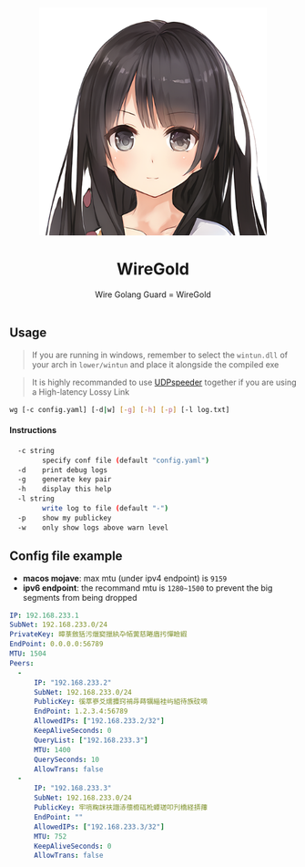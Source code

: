 <div align="center">
  <a href="https://crypko.ai/crypko/G39ZPfer7g6rz/">
      <img src=".github/Maria.png" width = "400" alt="WireGold-Maria">
  </a><br>
  <h1>WireGold</h1>
  Wire Golang Guard = WireGold<br><br>
</div>

## Usage
> If you are running in windows, remember to select the `wintun.dll` of your arch in `lower/wintun` and place it alongside the compiled exe

> It is highly recommanded to use [UDPspeeder](https://github.com/wangyu-/UDPspeeder) together if you are using a High-latency Lossy Link
```bash
wg [-c config.yaml] [-d|w] [-g] [-h] [-p] [-l log.txt]
```
#### Instructions
```bash
  -c string
        specify conf file (default "config.yaml")
  -d    print debug logs
  -g    generate key pair
  -h    display this help
  -l string
        write log to file (default "-")
  -p    show my publickey
  -w    only show logs above warn level
```

## Config file example

- **macos mojave**: max mtu (under ipv4 endpoint) is `9159`
- **ipv6 endpoint**: the recommand mtu is `1280~1500` to prevent the big segments from being dropped

```yaml
IP: 192.168.233.1
SubNet: 192.168.233.0/24
PrivateKey: 暲菉斂狧污爉窫擸紈卆帞蔩慈睠庮扝憚瞼縀
EndPoint: 0.0.0.0:56789
MTU: 1504
Peers:
  -
      IP: "192.168.233.2"
      SubNet: 192.168.233.0/24
      PublicKey: 徯萃嵾爻燸攗窍褃冔蒔犡緇袿屿組待族砇嘀
      EndPoint: 1.2.3.4:56789
      AllowedIPs: ["192.168.233.2/32"]
      KeepAliveSeconds: 0
      QueryList: ["192.168.233.3"]
      MTU: 1400
      QuerySeconds: 10
      AllowTrans: false
  -
      IP: "192.168.233.3"
      SubNet: 192.168.233.0/24
      PublicKey: 牢喨粷詸衭譛浾蘹櫠砙杹蟫瑳叩刋橋経挵蘀
      EndPoint: ""
      AllowedIPs: ["192.168.233.3/32"]
      MTU: 752
      KeepAliveSeconds: 0
      AllowTrans: false
```